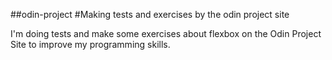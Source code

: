 ##odin-project
#Making tests and exercises by the odin project site

I'm doing tests and make some exercises about flexbox on the Odin Project Site to improve my programming skills.
